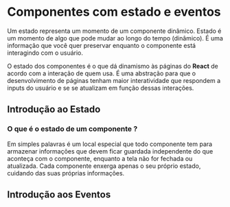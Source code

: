 # Componentes com estado e eventos

Um estado representa um momento de um componente dinâmico. Estado é um momento
de algo que pode mudar ao longo do tempo (dinâmico). É uma informação que você
quer preservar enquanto o componente está interagindo com o usuário.

O estado dos componentes é o que dá dinamismo às páginas do **React** de acordo
com a interação de quem usa. É uma abstração para que o desenvolvimento de páginas
tenham maior interatividade que respondem a inputs do usuário e se se atualizam
em função dessas interações.

## Introdução ao Estado

### O que é o estado de um componente ?

Em simples palavras é um local especial que todo componente tem para armazenar informações que devem ficar guardada independente do que aconteça com o componente, enquanto a tela não
for fechada ou atualizada. Cada componente enxerga apenas o seu próprio estado, cuidando
das suas próprias informações.

 ## Introdução aos Eventos



